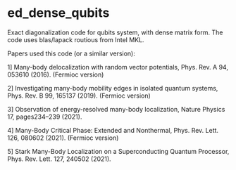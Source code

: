 # ed_dense_qubits

Exact diagonalization code for qubits system, with dense matrix form. The code uses blas/lapack routious from Intel MKL.  

Papers used this code (or a similar version):

1] Many-body delocalization with random vector potentials, Phys. Rev. A 94, 053610 (2016). (Fermioc version)

2] Investigating many-body mobility edges in isolated quantum systems, Phys. Rev. B 99, 165137 (2019). (Fermioc version)

3] Observation of energy-resolved many-body localization, Nature Physics 17, pages234–239 (2021).

4] Many-Body Critical Phase: Extended and Nonthermal, Phys. Rev. Lett. 126, 080602 (2021). (Fermioc version)

5] Stark Many-Body Localization on a Superconducting Quantum Processor, Phys. Rev. Lett. 127, 240502 (2021).
